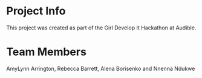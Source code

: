 # Project Info
This project was created as part of the Girl Develop It Hackathon at Audible.

# Team Members
AmyLynn Arrington, Rebecca Barrett, Alena Borisenko and Nnenna Ndukwe
